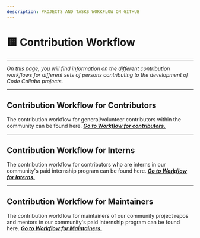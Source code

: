 ```yaml
---
description: PROJECTS AND TASKS WORKFLOW ON GITHUB
---
```


# 🟨 Contribution Workflow

***

_On this page, you will find information on the different contribution workflows for different sets of persons contributing to the development of Code Collabo projects._

***

## Contribution Workflow for Contributors

The contribution workflow for general/volunteer contributors within the community can be found here. [_**Go to Workflow for contributors.**_](https://code-collabo.gitbook.io/collabo-contributor-workflows/contribution-workflows/workflow-for-contributors)

***

## Contribution Workflow for Interns

The contribution workflow for contributors who are interns in our community's paid internship program can be found here. [_**Go to Workflow for Interns.**_](https://code-collabo.gitbook.io/collabo-contributor-workflows/contribution-workflows/workflow-for-interns)

***

## Contribution Workflow for Maintainers

The contribution workflow for maintainers of our community project repos and mentors in our community's paid internship program can be found here. [_**Go to Workflow for Maintainers.**_](https://code-collabo.gitbook.io/collabo-contributor-workflows/contribution-workflows/workflow-for-maintainers)
